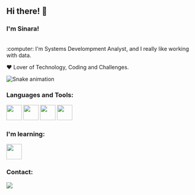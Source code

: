 ## Hi there! 👋
### I'm Sinara!

<br>
:computer: I'm Systems Develompment Analyst, and I really like working with data.

:heart: Lover of Technology, Coding and Challenges.

![Snake animation](https://github.com/SinaraPimenta/SinaraPimenta/blob/output/github-contribution-grid-snake.svg)

### Languages and Tools:
<img src="https://cdn.jsdelivr.net/gh/devicons/devicon/icons/linux/linux-plain.svg" width="40" height="40"/> <img src="https://cdn.jsdelivr.net/gh/devicons/devicon/icons/python/python-original.svg" width="40" height="40"/> <img src="https://cdn.jsdelivr.net/gh/devicons/devicon/icons/docker/docker-original.svg" width="40" height="40"/> <img src="https://cdn.jsdelivr.net/gh/devicons/devicon/icons/git/git-original.svg" width="40" height="40"/>

### I'm learning:
<img src="https://cdn.jsdelivr.net/gh/devicons/devicon/icons/azure/azure-original.svg" width="40" height="40"/>


### Contact:
<div>
<a href="https://www.linkedin.com/in/sinara-pimenta" target="_blank"><img src="https://img.shields.io/badge/-LinkedIn-%230077B5?style=for-the-badge&logo=linkedin&logoColor=white" target="_blank"></a>   
</div>
